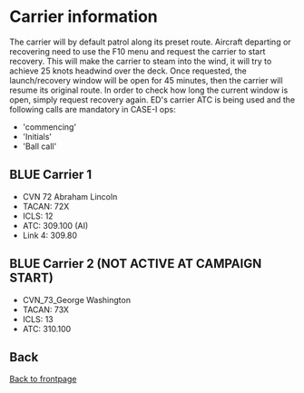 # Carrier information
The carrier will by default patrol along its preset route. 
Aircraft departing or recovering need to use the F10 menu and request the carrier to start recovery. 
This will make the carrier to steam into the wind, it will try to achieve 25 knots headwind over the deck. 
Once requested, the launch/recovery window will be open for 45 minutes, then the carrier will resume its original route.
In order to check how long the current window is open, simply request recovery again. 
ED's carrier ATC is being used and the following calls are mandatory in CASE-I ops:
- 'commencing'
- 'Initials'
- 'Ball call'

## BLUE Carrier 1
- CVN 72 Abraham Lincoln
- TACAN: 72X
- ICLS: 12
- ATC: 309.100 (AI)
- Link 4: 309.80






## BLUE Carrier 2 (NOT ACTIVE AT CAMPAIGN START)
- CVN_73_George Washington
- TACAN: 73X
- ICLS: 13
- ATC: 310.100






## Back
[Back to frontpage](https://132nd-vwing.github.io/OPAR-Brief/)
